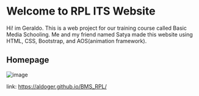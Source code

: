 # Welcome to RPL ITS Website

Hi! im Geraldo. This is a web project for our training course called Basic Media Schooling. Me and my friend named Satya made this website using HTML, CSS, Bootstrap, and AOS(animation framework).

## Homepage

![image](https://github.com/user-attachments/assets/9fce56d0-6dda-47f0-be13-9e007b6e3dc6)

link: https://aldoger.github.io/BMS_RPL/
